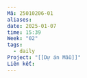 ```yaml
---
Mã: 25010206-01
aliases: 
date: 2025-01-07
time: 15:39
Week: "02"
tags:
  - daily
Project: "[[Dự án Mẫu]]"
Liên kết:
---
```

